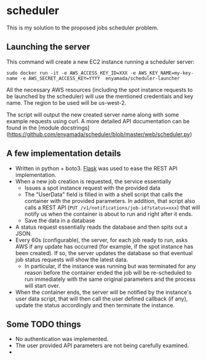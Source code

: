 # scheduler

This is my solution to the proposed jobs scheduler problem.


## Launching the server

This command will create a new EC2 instance running a scheduler server:
```
sudo docker run -it -e AWS_ACCESS_KEY_ID=XXX -e AWS_KEY_NAME=my-key-name -e AWS_SECRET_ACCESS_KEY=YYYY  enyamada/scheduler-launcher
```

All the necessary AWS resources (including the spot instance requests to be launched by the scheduler) will use the mentioned credentials and key name. The region to be used will be us-west-2.

The script will output the new created server name along with some example requests using curl. A more detailed API documentation
can be found in the [module docstrings] (https://github.com/enyamada/scheduler/blob/master/web/scheduler.py)


## A few implementation details

* Written in python + boto3. [Flask](http://flask.pocoo.org/) was used to ease the REST API implementation.
* When a new job creation is requested, the service essentially
  * Issues a spot instance request with the provided data
  * The "UserData" field is filled in with a shell script that calls the container with the provided parameters. In addition, that script also calls a REST API (`PUT /v1/notifications/job-id?status=xxx`) that will notify us when the container is about to run and right after it ends. 
  * Save the data in a database
* A status request essentially reads the database and then spits out a JSON.
* Every 60s (configurable), the server, for each job ready to run, asks AWS if any update has occurred (for example, if the spot instance has been created). If so, the server updates the database so that eventual job status requests will show the latest data.
  * In particular, if the instance was running but was terminated for any reason before the container ended the job will be re-scheduled to run immediately with the same original parameters and the process will start over.
* When the container ends, the server will be notified by the instance's user data script, that will then call the user defined callback (if any), update the status accordingly and then terminate the instance.


## Some TODO things

* No authentication was implemented. 
* The user provided API parameters are not being carefully examined.
* 
